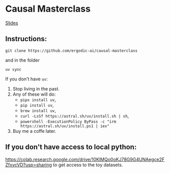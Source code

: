 # Causal Masterclass

[Slides](https://docs.google.com/presentation/d/1uqznqPcj-g9Op2rnk5lQskh4LNe84vyPKVyaIn5hVJ8/edit?usp=sharing)

## Instructions:

`git clone https://github.com/ergodic-ai/causal-masterclass`

and in the folder

`uv sync`

If you don't have `uv`:

1. Stop living in the past.
2. Any of these will do:
   - `pipx install uv`,
   - `pip install uv`,
   - `brew install uv`,
   - `curl -LsSf https://astral.sh/uv/install.sh | sh`,
   - `powershell -ExecutionPolicy ByPass -c "irm https://astral.sh/uv/install.ps1 | iex"`
3. Buy me a coffe later.

## If you don't have access to local python:

https://colab.research.google.com/drive/10KlMQo0oKJ78G9G4UNAegce2FZfxycVD?usp=sharing to get access to the toy datasets.
